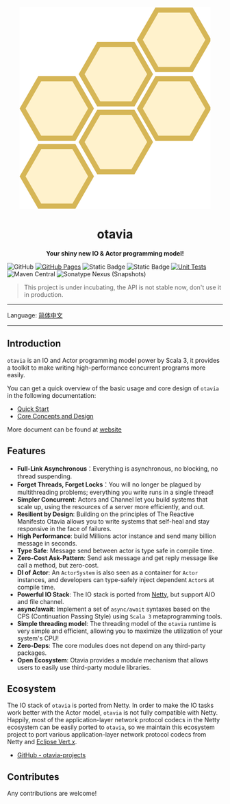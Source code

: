 <div align=center>
<img src="docs/_assets/images/logo.drawio.svg" alt="otavia" >
</div>
<h1 align=center>otavia</h1>

<p align=center ><b>Your shiny new IO & Actor programming model!</b></p>

![GitHub](https://img.shields.io/github/license/yankun1992/otavia)
[![GitHub Pages](https://github.com/otavia-projects/otavia/actions/workflows/gh-pages.yml/badge.svg)](https://otavia-projects.github.io/otavia/home.html)
![Static Badge](https://img.shields.io/badge/JDK-17%2B-blue)
![Static Badge](https://img.shields.io/badge/Scala-3.3-blue)
[![Unit Tests](https://github.com/otavia-projects/otavia/actions/workflows/unittest.yml/badge.svg)](https://github.com/otavia-projects/otavia/actions/workflows/unittest.yml)
![Maven Central](https://img.shields.io/maven-central/v/cc.otavia/otavia-runtime_3)
![Sonatype Nexus (Snapshots)](https://img.shields.io/nexus/s/cc.otavia/otavia-runtime_3?server=https%3A%2F%2Fs01.oss.sonatype.org)


> This project is under incubating, the API is not stable now, don't use it in production.

<hr>

Language: [简体中文](./README.zh_cn.md)

<hr>

## Introduction

`otavia` is an IO and Actor programming model power by Scala 3, it provides a toolkit to make writing high-performance
concurrent programs more easily.

You can get a quick overview of the basic usage and core design of `otavia` in the following documentation:

- [Quick Start](./docs/_docs/quick_start.md)
- [Core Concepts and Design](./docs/_docs/core_concept.md)

More document can be found at [website](https://otavia.cc/home.html)

## Features

- **Full-Link Asynchronous**：Everything is asynchronous, no blocking, no thread suspending.
- **Forget Threads, Forget Locks**：You will no longer be plagued by multithreading problems; everything you write runs
  in a single thread!
- **Simpler Concurrent**: Actors and Channel let you build systems that scale up, using the resources of a server more
  efficiently, and out.
- **Resilient by Design**: Building on the principles of The Reactive Manifesto Otavia allows you to write systems that
  self-heal and stay responsive in the face of failures.
- **High Performance**: build Millions actor instance and send many billion message in seconds.
- **Type Safe**: Message send between actor is type safe in compile time.
- **Zero-Cost Ask-Pattern**: Send ask message and get reply message like call a method, but zero-cost.
- **DI of Actor**: An `ActorSystem` is also seen as a container for `Actor` instances, and developers can type-safely
  inject dependent `Actor`s at compile time.
- **Powerful IO Stack**: The IO stack is ported from [Netty](https://netty.io), but support AIO and file channel.
- **async/await**: Implement a set of `async/await` syntaxes based on the CPS (Continuation Passing Style)
  using `Scala 3` metaprogramming tools.
- **Simple threading model**: The threading model of the `otavia` runtime is very simple and efficient, allowing you to
  maximize the utilization of your system's CPU!
- **Zero-Deps**: The core modules does not depend on any third-party packages.
- **Open Ecosystem**: Otavia provides a module mechanism that allows users to easily use third-party module libraries.

## Ecosystem

The IO stack of `otavia` is ported from Netty. In order to make the IO tasks work better with the Actor model, `otavia`
is not fully compatible with Netty. Happily, most of the application-layer network protocol codecs in the Netty
ecosystem can be easily ported to `otavia`, so we maintain this ecosystem project to port various application-layer
network protocol codecs from Netty and [Eclipse Vert.x](https://vertx.io/).

- [GitHub - otavia-projects](https://github.com/otavia-projects)

## Contributes

Any contributions are welcome!